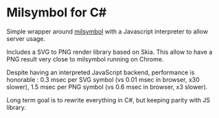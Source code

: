 # Milsymbol for C#

Simple wrapper around [milsymbol](https://github.com/spatialillusions/milsymbol) with a Javascript interpreter to allow server usage.

Includes a SVG to PNG render library based on Skia. This allow to have a PNG result very close to milsymbol running on Chrome. 

Despite having an interpreted JavaScript backend, performance is honorable : 0.3 msec per SVG symbol (vs 0.01 msec in browser, x30 slower), 1.5 msec per PNG symbol (vs 0.6 msec in browser, x3 slower).

Long term goal is to rewrite everything in C#, but keeping parity with JS library.
